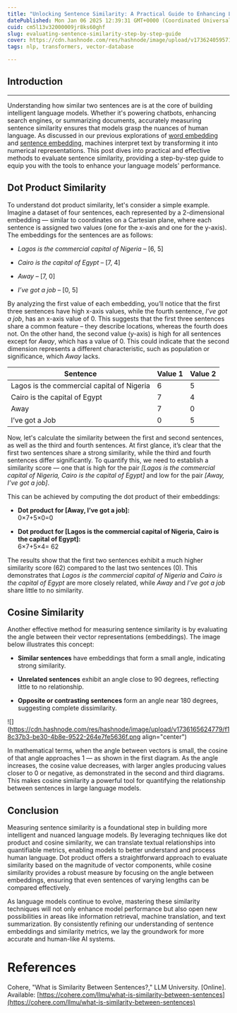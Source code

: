 ```yaml
---
title: "Unlocking Sentence Similarity: A Practical Guide to Enhancing Language Models"
datePublished: Mon Jan 06 2025 12:39:31 GMT+0000 (Coordinated Universal Time)
cuid: cm5l13v32000009jr8ks60ghf
slug: evaluating-sentence-similarity-step-by-step-guide
cover: https://cdn.hashnode.com/res/hashnode/image/upload/v1736240595719/427f0cff-09cd-4c4a-86ba-a12f86b2c113.jpeg
tags: nlp, transformers, vector-database

---
```


## Introduction

---

Understanding how similar two sentences are is at the core of building intelligent language models. Whether it's powering chatbots, enhancing search engines, or summarizing documents, accurately measuring sentence similarity ensures that models grasp the nuances of human language. As discussed in our previous explorations of [word embedding](https://aljebraschool.hashnode.dev/cracking-the-code-of-language-how-word-embeddings-empower-ai) and [sentence embedding](https://aljebraschool.hashnode.dev/understanding-context-in-ai-the-impact-of-sentence-embeddings-explained), machines interpret text by transforming it into numerical representations. This post dives into practical and effective methods to evaluate sentence similarity, providing a step-by-step guide to equip you with the tools to enhance your language models' performance.

## **Dot Product Similarity**

To understand dot product similarity, let's consider a simple example. Imagine a dataset of four sentences, each represented by a 2-dimensional embedding — similar to coordinates on a Cartesian plane, where each sentence is assigned two values (one for the x-axis and one for the y-axis). The embeddings for the sentences are as follows:

* *Lagos is the commercial capital of Nigeria* – \[6, 5\]
    
* *Cairo is the capital of Egypt* – \[7, 4\]
    
* *Away* – \[7, 0\]
    
* *I’ve got a job* – \[0, 5\]
    

By analyzing the first value of each embedding, you’ll notice that the first three sentences have high x-axis values, while the fourth sentence, *I’ve got a job*, has an x-axis value of 0. This suggests that the first three sentences share a common feature – they describe locations, whereas the fourth does not. On the other hand, the second value (y-axis) is high for all sentences except for *Away*, which has a value of 0. This could indicate that the second dimension represents a different characteristic, such as population or significance, which *Away* lacks.

| Sentence | Value 1 | Value 2 |
| --- | --- | --- |
| Lagos is the commercial capital of Nigeria | 6 | 5 |
| Cairo is the capital of Egypt | 7 | 4 |
| Away | 7 | 0 |
| I’ve got a Job | 0 | 5 |

Now, let's calculate the similarity between the first and second sentences, as well as the third and fourth sentences. At first glance, it’s clear that the first two sentences share a strong similarity, while the third and fourth sentences differ significantly. To quantify this, we need to establish a similarity score — one that is high for the pair *\[Lagos is the commercial capital of Nigeria, Cairo is the capital of Egypt\]* and low for the pair *\[Away, I’ve got a job\]*.

This can be achieved by computing the dot product of their embeddings:

* **Dot product for \[Away, I’ve got a job\]:**  
    0×7+5×0=0
    
* **Dot product for \[Lagos is the commercial capital of Nigeria, Cairo is the capital of Egypt\]:**  
    6×7+5×4= 62
    

The results show that the first two sentences exhibit a much higher similarity score (62) compared to the last two sentences (0). This demonstrates that *Lagos is the commercial capital of Nigeria* and *Cairo is the capital of Egypt* are more closely related, while *Away* and *I’ve got a job* share little to no similarity.

## **Cosine Similarity**

Another effective method for measuring sentence similarity is by evaluating the angle between their vector representations (embeddings). The image below illustrates this concept:

* **Similar sentences** have embeddings that form a small angle, indicating strong similarity.
    
* **Unrelated sentences** exhibit an angle close to 90 degrees, reflecting little to no relationship.
    
* **Opposite or contrasting sentences** form an angle near 180 degrees, suggesting complete dissimilarity.
    

![](https://cdn.hashnode.com/res/hashnode/image/upload/v1736165624779/f18c37b3-be30-4b8e-9522-264e7fe5636f.png align="center")

In mathematical terms, when the angle between vectors is small, the cosine of that angle approaches 1 — as shown in the first diagram. As the angle increases, the cosine value decreases, with larger angles producing values closer to 0 or negative, as demonstrated in the second and third diagrams. This makes cosine similarity a powerful tool for quantifying the relationship between sentences in large language models.

## **Conclusion**

Measuring sentence similarity is a foundational step in building more intelligent and nuanced language models. By leveraging techniques like dot product and cosine similarity, we can translate textual relationships into quantifiable metrics, enabling models to better understand and process human language. Dot product offers a straightforward approach to evaluate similarity based on the magnitude of vector components, while cosine similarity provides a robust measure by focusing on the angle between embeddings, ensuring that even sentences of varying lengths can be compared effectively.

As language models continue to evolve, mastering these similarity techniques will not only enhance model performance but also open new possibilities in areas like information retrieval, machine translation, and text summarization. By consistently refining our understanding of sentence embeddings and similarity metrics, we lay the groundwork for more accurate and human-like AI systems.

# References

Cohere, "What is Similarity Between Sentences?," LLM University. \[Online\]. Available: [https://cohere.com/llmu/what-is-similarity-between-sentences](https://cohere.com/llmu/what-is-similarity-between-sentences)